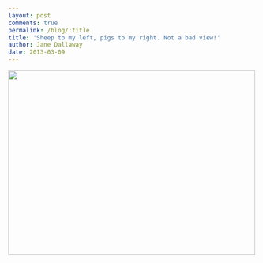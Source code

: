 ```yaml
---
layout: post
comments: true
permalink: /blog/:title
title: 'Sheep to my left, pigs to my right. Not a bad view!'
author: Jane Dallaway
date: 2013-03-09
---
```


<div><a href="//static.skitters.dallaway.com/ZPphoto.JPG"><img width="500" src="//static.skitters.dallaway.com/ZPphoto.JPG.500.JPG" height="374"></a></div>



 
    
